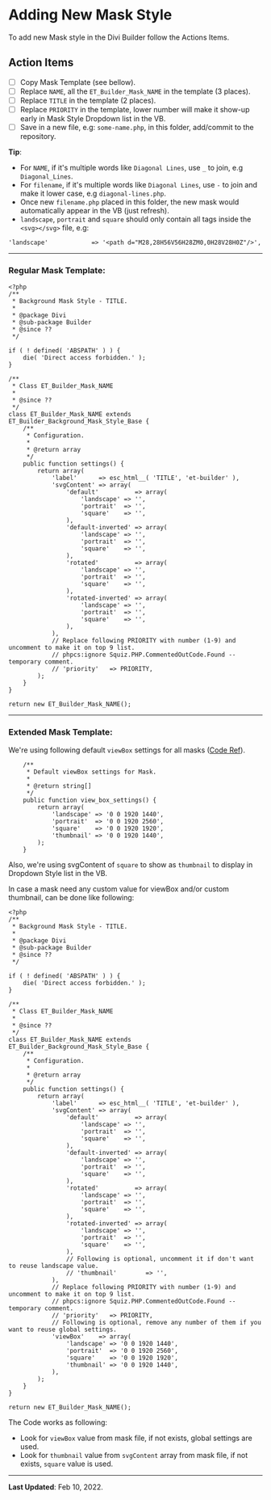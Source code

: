 # Adding New Mask Style
To add new Mask style in the Divi Builder follow the Actions Items.

## Action Items
- [ ] Copy Mask Template (see bellow).
- [ ] Replace `NAME`, all the `ET_Builder_Mask_NAME` in the template (3 places).
- [ ] Replace `TITLE` in the template (2 places).
- [ ] Replace `PRIORITY` in the template, lower number will make it show-up early in Mask Style Dropdown list in the VB.
- [ ] Save in a new file, e.g: `some-name.php`, in this folder, add/commit to the repository.

**Tip**:
- For `NAME`, if it's multiple words like `Diagonal Lines`, use `_` to join, e.g `Diagonal_Lines`.
- For `filename`, if it's multiple words like `Diagonal Lines`, use `-` to join and make it lower case, e.g `diagonal-lines.php`.
- Once new `filename.php` placed in this folder, the new mask would automatically appear in the VB (just refresh).
- `landscape`, `portrait` and `square` should only contain all tags inside the `<svg></svg>` file, e.g:

```
'landscape'            => '<path d="M28,28H56V56H28ZM0,0H28V28H0Z"/>',
```

<hr>

### Regular Mask Template:

```
<?php
/**
 * Background Mask Style - TITLE.
 *
 * @package Divi
 * @sub-package Builder
 * @since ??
 */

if ( ! defined( 'ABSPATH' ) ) {
	die( 'Direct access forbidden.' );
}

/**
 * Class ET_Builder_Mask_NAME
 *
 * @since ??
 */
class ET_Builder_Mask_NAME extends ET_Builder_Background_Mask_Style_Base {
	/**
	 * Configuration.
	 *
	 * @return array
	 */
	public function settings() {
		return array(
			'label'      => esc_html__( 'TITLE', 'et-builder' ),
			'svgContent' => array(
				'default'          => array(
					'landscape' => '',
					'portrait'  => '',
					'square'    => '',
				),
				'default-inverted' => array(
					'landscape' => '',
					'portrait'  => '',
					'square'    => '',
				),
				'rotated'          => array(
					'landscape' => '',
					'portrait'  => '',
					'square'    => '',
				),
				'rotated-inverted' => array(
					'landscape' => '',
					'portrait'  => '',
					'square'    => '',
				),
			),
			// Replace following PRIORITY with number (1-9) and uncomment to make it on top 9 list.
			// phpcs:ignore Squiz.PHP.CommentedOutCode.Found -- temporary comment.
			// 'priority'   => PRIORITY,
		);
	}
}

return new ET_Builder_Mask_NAME();
```

<hr>

### Extended Mask Template:

We're using following default `viewBox` settings for all masks ([Code Ref](https://github.com/elegantthemes/submodule-builder/blob/a54a40832c4abc5777b1f3fad52ad2cabde6f97f/module/settings/BackgroundMaskOptions.php#L195-L202)).

```
	/**
	 * Default viewBox settings for Mask.
	 *
	 * @return string[]
	 */
	public function view_box_settings() {
		return array(
			'landscape' => '0 0 1920 1440',
			'portrait'  => '0 0 1920 2560',
			'square'    => '0 0 1920 1920',
			'thumbnail' => '0 0 1920 1440',
		);
	}
```

Also, we're using svgContent of `square` to show as `thumbnail` to display in Dropdown Style list in the VB.

In case a mask need any custom value for viewBox and/or custom thumbnail, can be done like following:

```
<?php
/**
 * Background Mask Style - TITLE.
 *
 * @package Divi
 * @sub-package Builder
 * @since ??
 */

if ( ! defined( 'ABSPATH' ) ) {
	die( 'Direct access forbidden.' );
}

/**
 * Class ET_Builder_Mask_NAME
 *
 * @since ??
 */
class ET_Builder_Mask_NAME extends ET_Builder_Background_Mask_Style_Base {
	/**
	 * Configuration.
	 *
	 * @return array
	 */
	public function settings() {
		return array(
			'label'      => esc_html__( 'TITLE', 'et-builder' ),
			'svgContent' => array(
				'default'          => array(
					'landscape' => '',
					'portrait'  => '',
					'square'    => '',
				),
				'default-inverted' => array(
					'landscape' => '',
					'portrait'  => '',
					'square'    => '',
				),
				'rotated'          => array(
					'landscape' => '',
					'portrait'  => '',
					'square'    => '',
				),
				'rotated-inverted' => array(
					'landscape' => '',
					'portrait'  => '',
					'square'    => '',
				),
				// Following is optional, uncomment it if don't want to reuse landscape value.
				// 'thumbnail'        => '',
			),
			// Replace following PRIORITY with number (1-9) and uncomment to make it on top 9 list.
			// phpcs:ignore Squiz.PHP.CommentedOutCode.Found -- temporary comment.
			// 'priority'   => PRIORITY,
			// Following is optional, remove any number of them if you want to reuse global settings.
			'viewBox'    => array(
				'landscape' => '0 0 1920 1440',
				'portrait'  => '0 0 1920 2560',
				'square'    => '0 0 1920 1920',
				'thumbnail' => '0 0 1920 1440',
			),
		);
	}
}

return new ET_Builder_Mask_NAME();
```

The Code works as following:
- Look for `viewBox` value from mask file, if not exists, global settings are used.
- Look for `thumbnail` value from `svgContent` array from mask file, if not exists, `square` value is used.

<hr>

**Last Updated**: Feb 10, 2022.
